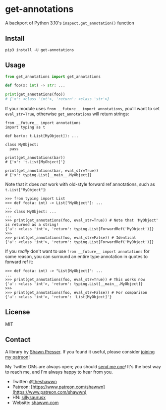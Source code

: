 # get-annotations

A backport of Python 3.10's `inspect.get_annotation()` function

## Install

```
pip3 install -U get-annotations
```

## Usage

```py
from get_annotations import get_annotations

def foo(x: int) -> str: ...

print(get_annotations(foo))
# {'x': <class 'int'>, 'return': <class 'str'>}
```


If your module uses `from __future__ import annotations`, you'll want to set `eval_str=True`, otherwise `get_annotations` will return strings:

```
from __future__ import annotations
import typing as t

def bar(x: t.List[MyObject]): ...

class MyObject:
  pass

print(get_annotations(bar))
# {'x': 't.List[MyObject]'}

print(get_annotations(bar, eval_str=True))
# {'x': typing.List[__main__.MyObject]}
```

Note that it does _not_ work with old-style forward ref annotations, such as `t.List["MyObject"]`:

```
>>> from typing import List
>>> def foo(a: int) -> List["MyObject"]: ...
...
>>> class MyObject: ...
...
>>> print(get_annotations(foo, eval_str=True)) # Note that 'MyObject' is returned as a string!
{'a': <class 'int'>, 'return': typing.List[ForwardRef('MyObject')]}
>>>
>>> print(get_annotations(foo, eval_str=False)) # Identical
{'a': <class 'int'>, 'return': typing.List[ForwardRef('MyObject')]}
```


If you _really_ don't want to use `from __future__ import annotations` for some reason, you can surround an entire type annotation in quotes to forward ref it:

```
>>> def foo(a: int) -> "List[MyObject]": ...
...
>>> print(get_annotations(foo, eval_str=True)) # This works now
{'a': <class 'int'>, 'return': typing.List[__main__.MyObject]}
>>>
>>> print(get_annotations(foo, eval_str=False)) # For comparison
{'a': <class 'int'>, 'return': 'List[MyObject]'}
```


## License

MIT

## Contact

A library by [Shawn Presser](https://www.shawwn.com). If you found it useful, please consider [joining my patreon](https://www.patreon.com/shawwn)!

My Twitter DMs are always open; you should [send me one](https://twitter.com/theshawwn)! It's the best way to reach me, and I'm always happy to hear from you.

- Twitter: [@theshawwn](https://twitter.com/theshawwn)
- Patreon: [https://www.patreon.com/shawwn](https://www.patreon.com/shawwn)
- HN: [sillysaurusx](https://news.ycombinator.com/threads?id=sillysaurusx)
- Website: [shawwn.com](https://www.shawwn.com)

